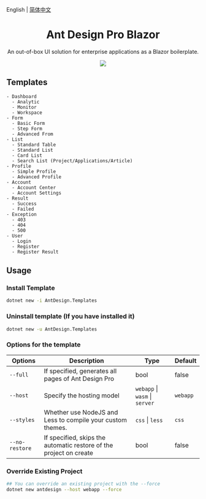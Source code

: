 
English | [简体中文](./README.zh-CN.md)

<h1 align="center">Ant Design Pro Blazor</h1>

<div align="center">

An out-of-box UI solution for enterprise applications as a Blazor boilerplate.

![](https://user-images.githubusercontent.com/8186664/44953195-581e3d80-aec4-11e8-8dcb-54b9db38ec11.png)

</div>

## Templates

```
- Dashboard
  - Analytic
  - Monitor
  - Workspace
- Form
  - Basic Form
  - Step Form
  - Advanced From
- List
  - Standard Table
  - Standard List
  - Card List
  - Search List (Project/Applications/Article)
- Profile
  - Simple Profile
  - Advanced Profile
- Account
  - Account Center
  - Account Settings
- Result
  - Success
  - Failed
- Exception
  - 403
  - 404
  - 500
- User
  - Login
  - Register
  - Register Result
```

## Usage

### Install Template

```bash
dotnet new -i AntDesign.Templates
```

### Uninstall template (If you have installed it)

```bash
dotnet new -u AntDesign.Templates
```

### Options for the template

| Options           | Description                                                        | Type                           | Default |
| ----------------- | ------------------------------------------------------------------ | ------------------------------ | ------- |
| `--full`          | If specified, generates all pages of Ant Design Pro                | bool                           | false   |
| `--host`          | Specify the hosting model                                          | `webapp` \| `wasm` \| `server` | `webapp` |
| `--styles`        | Whether use NodeJS and Less to compile your custom themes.         | `css` \| `less`                | `css`   |
| `--no-restore`    | If specified, skips the automatic restore of the project on create | bool                           | false   |

### Override Existing Project
```bash
## You can override an existing project with the --force
dotnet new antdesign --host webapp --force
```
